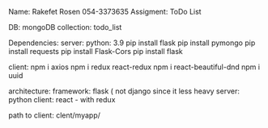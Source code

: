 Name: Rakefet Rosen
054-3373635
Assigment: ToDo List

DB: mongoDB
collection: todo_list



Dependencies:
server:
python: 3.9
pip install flask
pip install pymongo
pip install requests
pip install Flask-Cors
pip install flask

client:
npm i axios
npm i redux react-redux
npm i react-beautiful-dnd
npm i uuid


architecture: 
framework: flask ( not django since it less heavy
server: python
client: react - with redux

path to client: clent/myapp/




